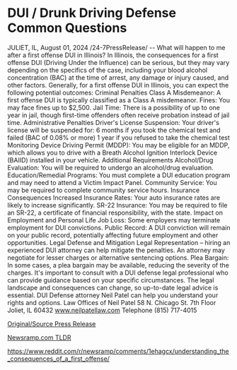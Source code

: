 # DUI / Drunk Driving Defense Common Questions

JULIET, IL, August 01, 2024 /24-7PressRelease/ -- What will happen to me after a first offense DUI in Illinois?  In Illinois, the consequences for a first offense DUI (Driving Under the Influence) can be serious, but they may vary depending on the specifics of the case, including your blood alcohol concentration (BAC) at the time of arrest, any damage or injury caused, and other factors. Generally, for a first offense DUI in Illinois, you can expect the following potential outcomes:  Criminal Penalties  Class A Misdemeanor: A first offense DUI is typically classified as a Class A misdemeanor.  Fines: You may face fines up to $2,500.  Jail Time: There is a possibility of up to one year in jail, though first-time offenders often receive probation instead of jail time.  Administrative Penalties  Driver's License Suspension: Your driver's license will be suspended for:  6 months if you took the chemical test and failed (BAC of 0.08% or more) 1 year if you refused to take the chemical test Monitoring Device Driving Permit (MDDP): You may be eligible for an MDDP, which allows you to drive with a Breath Alcohol Ignition Interlock Device (BAIID) installed in your vehicle.  Additional Requirements  Alcohol/Drug Evaluation: You will be required to undergo an alcohol/drug evaluation.  Education/Remedial Programs: You must complete a DUI education program and may need to attend a Victim Impact Panel.  Community Service: You may be required to complete community service hours.  Insurance Consequences  Increased Insurance Rates: Your auto insurance rates are likely to increase significantly.  SR-22 Insurance: You may be required to file an SR-22, a certificate of financial responsibility, with the state.  Impact on Employment and Personal Life Job Loss: Some employers may terminate employment for DUI convictions.  Public Record: A DUI conviction will remain on your public record, potentially affecting future employment and other opportunities.  Legal Defense and Mitigation  Legal Representation – hiring an experienced DUI attorney can help mitigate the penalties. An attorney may negotiate for lesser charges or alternative sentencing options.  Plea Bargain: In some cases, a plea bargain may be available, reducing the severity of the charges.  It's important to consult with a DUI defense legal professional who can provide guidance based on your specific circumstances. The legal landscape and consequences can change, so up-to-date legal advice is essential. DUI Defense attorney Neil Patel can help you understand your rights and options.  Law Offices of Neil Patel 58 N. Chicago St. 7th Floor Joliet, IL 60432 www.neilpatellaw.com  Telephone (815) 717-4015 

[Original/Source Press Release](https://www.24-7pressrelease.com/press-release/513016/dui-drunk-driving-defense-common-questions)
                    

[Newsramp.com TLDR](None) 

https://www.reddit.com/r/newsramp/comments/1ehagcx/understanding_the_consequences_of_a_first_offense/